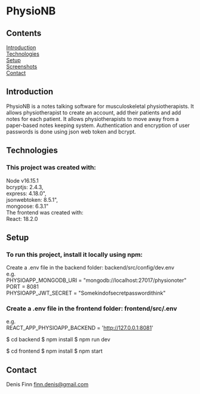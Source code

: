 # PhysioNB
## Contents
[Introduction](#introduction)  
[Technologies](#technologies)  
[Setup](#setup)  
[Screenshots](#screenshots)  
[Contact](#contact)  

## Introduction
PhysioNB is a notes talking software for musculoskeletal physiotherapists. It allows physiotherapist to create an account, add their patients and add notes for each patient. It allows physiotherapists to move away from a paper-based notes keeping system.
Authentication and encryption of user passwords is done using json web token and bcrypt.

## Technologies
### This project was created with:  
  Node v16.15.1  
  bcryptjs: 2.4.3,  
  express: 4.18.0",  
  jsonwebtoken: 8.5.1",  
  mongoose: 6.3.1"  
The frontend was created with:  
  React: 18.2.0  
  
## Setup
### To run this project, install it locally using npm:  
Create a .env file in the backend folder: backend/src/config/dev.env  
e.g.  
PHYSIOAPP_MONGODB_URI = "mongodb://localhost:27017/physionoter"  
PORT = 8081  
PHYSIOAPP_JWT_SECRET = "Somekindofsecretpasswordithink"    
  
### Create a .env file in the frontend folder: frontend/src/.env  
e.g.  
REACT_APP_PHYSIOAPP_BACKEND = 'http://127.0.0.1:8081'  


  <html>
  <body>
  <p>$ cd backend  
    $ npm install  
    $ npm run dev  
  </p>
  </body>
  </html>
  
   <html>
  <body>
  <p> $ cd frontend  
      $ npm install  
      $ npm start </p>
  </body>
  </html>

  
## Contact  
  Denis Finn finn.denis@gmail.com  
  
